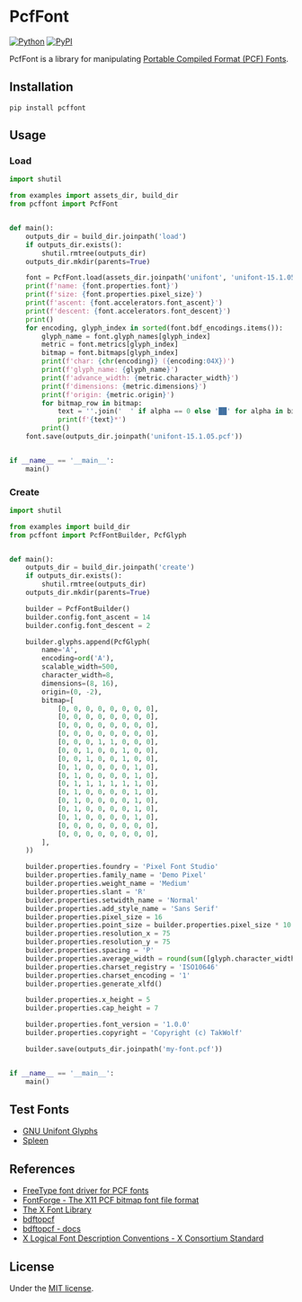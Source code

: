 # PcfFont

[![Python](https://img.shields.io/badge/python-3.10-brightgreen)](https://www.python.org)
[![PyPI](https://img.shields.io/pypi/v/pcffont)](https://pypi.org/project/pcffont/)

PcfFont is a library for manipulating [Portable Compiled Format (PCF) Fonts](https://en.wikipedia.org/wiki/Portable_Compiled_Format).

## Installation

```shell
pip install pcffont
```

## Usage

### Load

```python
import shutil

from examples import assets_dir, build_dir
from pcffont import PcfFont


def main():
    outputs_dir = build_dir.joinpath('load')
    if outputs_dir.exists():
        shutil.rmtree(outputs_dir)
    outputs_dir.mkdir(parents=True)

    font = PcfFont.load(assets_dir.joinpath('unifont', 'unifont-15.1.05.pcf'))
    print(f'name: {font.properties.font}')
    print(f'size: {font.properties.pixel_size}')
    print(f'ascent: {font.accelerators.font_ascent}')
    print(f'descent: {font.accelerators.font_descent}')
    print()
    for encoding, glyph_index in sorted(font.bdf_encodings.items()):
        glyph_name = font.glyph_names[glyph_index]
        metric = font.metrics[glyph_index]
        bitmap = font.bitmaps[glyph_index]
        print(f'char: {chr(encoding)} ({encoding:04X})')
        print(f'glyph_name: {glyph_name}')
        print(f'advance_width: {metric.character_width}')
        print(f'dimensions: {metric.dimensions}')
        print(f'origin: {metric.origin}')
        for bitmap_row in bitmap:
            text = ''.join('  ' if alpha == 0 else '██' for alpha in bitmap_row)
            print(f'{text}*')
        print()
    font.save(outputs_dir.joinpath('unifont-15.1.05.pcf'))


if __name__ == '__main__':
    main()
```

### Create

```python
import shutil

from examples import build_dir
from pcffont import PcfFontBuilder, PcfGlyph


def main():
    outputs_dir = build_dir.joinpath('create')
    if outputs_dir.exists():
        shutil.rmtree(outputs_dir)
    outputs_dir.mkdir(parents=True)

    builder = PcfFontBuilder()
    builder.config.font_ascent = 14
    builder.config.font_descent = 2

    builder.glyphs.append(PcfGlyph(
        name='A',
        encoding=ord('A'),
        scalable_width=500,
        character_width=8,
        dimensions=(8, 16),
        origin=(0, -2),
        bitmap=[
            [0, 0, 0, 0, 0, 0, 0, 0],
            [0, 0, 0, 0, 0, 0, 0, 0],
            [0, 0, 0, 0, 0, 0, 0, 0],
            [0, 0, 0, 0, 0, 0, 0, 0],
            [0, 0, 0, 1, 1, 0, 0, 0],
            [0, 0, 1, 0, 0, 1, 0, 0],
            [0, 0, 1, 0, 0, 1, 0, 0],
            [0, 1, 0, 0, 0, 0, 1, 0],
            [0, 1, 0, 0, 0, 0, 1, 0],
            [0, 1, 1, 1, 1, 1, 1, 0],
            [0, 1, 0, 0, 0, 0, 1, 0],
            [0, 1, 0, 0, 0, 0, 1, 0],
            [0, 1, 0, 0, 0, 0, 1, 0],
            [0, 1, 0, 0, 0, 0, 1, 0],
            [0, 0, 0, 0, 0, 0, 0, 0],
            [0, 0, 0, 0, 0, 0, 0, 0],
        ],
    ))

    builder.properties.foundry = 'Pixel Font Studio'
    builder.properties.family_name = 'Demo Pixel'
    builder.properties.weight_name = 'Medium'
    builder.properties.slant = 'R'
    builder.properties.setwidth_name = 'Normal'
    builder.properties.add_style_name = 'Sans Serif'
    builder.properties.pixel_size = 16
    builder.properties.point_size = builder.properties.pixel_size * 10
    builder.properties.resolution_x = 75
    builder.properties.resolution_y = 75
    builder.properties.spacing = 'P'
    builder.properties.average_width = round(sum([glyph.character_width * 10 for glyph in builder.glyphs]) / len(builder.glyphs))
    builder.properties.charset_registry = 'ISO10646'
    builder.properties.charset_encoding = '1'
    builder.properties.generate_xlfd()

    builder.properties.x_height = 5
    builder.properties.cap_height = 7

    builder.properties.font_version = '1.0.0'
    builder.properties.copyright = 'Copyright (c) TakWolf'

    builder.save(outputs_dir.joinpath('my-font.pcf'))


if __name__ == '__main__':
    main()
```

## Test Fonts

- [GNU Unifont Glyphs](https://unifoundry.com/unifont/index.html)
- [Spleen](https://github.com/fcambus/spleen)

## References

- [FreeType font driver for PCF fonts](https://github.com/freetype/freetype/tree/master/src/pcf)
- [FontForge - The X11 PCF bitmap font file format](https://fontforge.org/docs/techref/pcf-format.html)
- [The X Font Library](https://www.x.org/releases/current/doc/libXfont/fontlib.html)
- [bdftopcf](https://gitlab.freedesktop.org/xorg/util/bdftopcf)
- [bdftopcf - docs](https://www.x.org/releases/current/doc/man/man1/bdftopcf.1.xhtml)
- [X Logical Font Description Conventions - X Consortium Standard](https://www.x.org/releases/current/doc/xorg-docs/xlfd/xlfd.html)

## License

Under the [MIT license](LICENSE).
